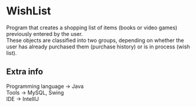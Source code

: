 # WishList
Program that creates a shopping list of items (books or video games) previously entered by the user. <br>
These objects are classified into two groups, depending on whether the user has already purchased them (purchase history) or is in process (wish list). <br>

## Extra info
Programming language -> Java <br>
Tools -> MySQL, Swing <br>
IDE -> IntellIJ
